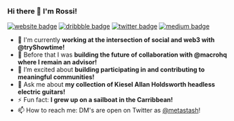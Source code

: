 ### Hi there 👋 I'm Rossi!

[![website badge](https://img.shields.io/badge/rssi.dev-gray?style=flat&logo=openlayers)](https://rssi.dev)
[![dribbble badge](https://img.shields.io/badge/@corradorossi-pink?style=flat&logo=dribbble)](https://dribbble.com/corradorossi)
[![twitter badge](https://img.shields.io/badge/@metastash-blue?style=flat&logo=twitter)](https://twitter.com/metastash)
[![medium badge](https://img.shields.io/badge/@corradorossi-black?style=flat&logo=medium)](https://medium.com/@corradorossi)

- 🔭 I'm currently **working at the intersection of social and web3 with @tryShowtime!**
- 🌱 Before that I was **building the future of collaboration with @macrohq where I remain an advisor!**
- 🤔 I’m excited about **building participating in and contributing to meaningful communities!**
- 💬 Ask me about **my collection of Kiesel Allan Holdsworth headless electric guitars!**
- ⚡ Fun fact: **I grew up on a sailboat in the Carribbean!**
- 📫 How to reach me: DM's are open on Twitter as [@metastash](https://twitter.com/metastash)!
